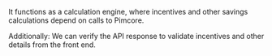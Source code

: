 It functions as a calculation engine, where incentives and other savings calculations depend on calls to Pimcore.

Additionally:
	We can verify the API response to validate incentives and other details from the front end.
